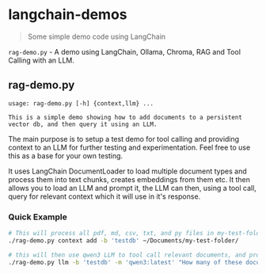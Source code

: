 # langchain-demos

> Some simple demo code using LangChain


`rag-demo.py` - A demo using LangChain, Ollama, Chroma, RAG and Tool Calling with an LLM.

## rag-demo.py
```
usage: rag-demo.py [-h] {context,llm} ...

This is a simple demo showing how to add documents to a persistent vector db, and then query it using an LLM.
```
The main purpose is to setup a test demo for tool calling and providing context to an LLM for further testing and experimentation.  Feel free to use this as a base for your own testing.

It uses LangChain DocumentLoader to load multiple document types and process them into text chunks, creates embeddings from them etc.  It then allows you to load an LLM and prompt it, the LLM can then, using a tool call, query for relevant context which it will use in it's response.

### Quick Example
```bash
# This will process all pdf, md, csv, txt, and py files in my-test-folder.
./rag-demo.py context add -b 'testdb' ~/Documents/my-test-folder/

# this will then use qwen3 LLM to tool call relevant documents, and process the testdb vector database results.
./rag-demo.py llm -b 'testdb' -m 'qwen3:latest' "How many of these documents are about cats?"
```
